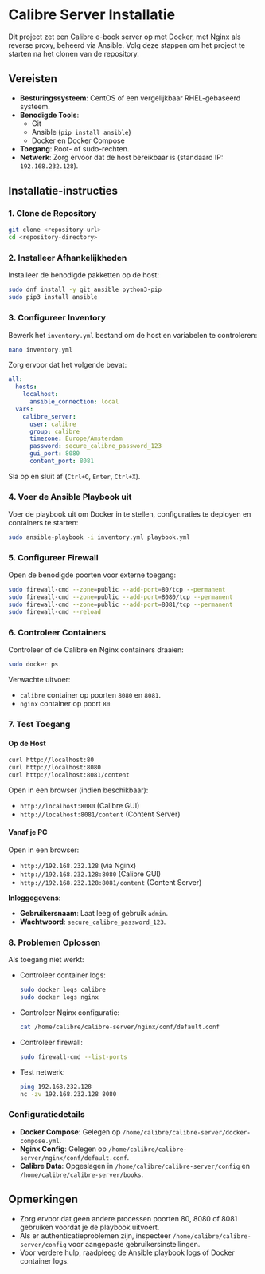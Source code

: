 # Calibre Server Installatie

Dit project zet een Calibre e-book server op met Docker, met Nginx als reverse proxy, beheerd via Ansible. Volg deze stappen om het project te starten na het clonen van de repository.

## Vereisten
- **Besturingssysteem**: CentOS of een vergelijkbaar RHEL-gebaseerd systeem.
- **Benodigde Tools**:
  - Git
  - Ansible (`pip install ansible`)
  - Docker en Docker Compose
- **Toegang**: Root- of sudo-rechten.
- **Netwerk**: Zorg ervoor dat de host bereikbaar is (standaard IP: `192.168.232.128`).

## Installatie-instructies

### 1. Clone de Repository
```bash
git clone <repository-url>
cd <repository-directory>
```

### 2. Installeer Afhankelijkheden
Installeer de benodigde pakketten op de host:
```bash
sudo dnf install -y git ansible python3-pip
sudo pip3 install ansible
```

### 3. Configureer Inventory
Bewerk het `inventory.yml` bestand om de host en variabelen te controleren:
```bash
nano inventory.yml
```
Zorg ervoor dat het volgende bevat:
```yaml
all:
  hosts:
    localhost:
      ansible_connection: local
  vars:
    calibre_server:
      user: calibre
      group: calibre
      timezone: Europe/Amsterdam
      password: secure_calibre_password_123
      gui_port: 8080
      content_port: 8081
```
Sla op en sluit af (`Ctrl+O`, `Enter`, `Ctrl+X`).

### 4. Voer de Ansible Playbook uit
Voer de playbook uit om Docker in te stellen, configuraties te deployen en containers te starten:
```bash
sudo ansible-playbook -i inventory.yml playbook.yml
```

### 5. Configureer Firewall
Open de benodigde poorten voor externe toegang:
```bash
sudo firewall-cmd --zone=public --add-port=80/tcp --permanent
sudo firewall-cmd --zone=public --add-port=8080/tcp --permanent
sudo firewall-cmd --zone=public --add-port=8081/tcp --permanent
sudo firewall-cmd --reload
```

### 6. Controleer Containers
Controleer of de Calibre en Nginx containers draaien:
```bash
sudo docker ps
```
Verwachte uitvoer:
- `calibre` container op poorten `8080` en `8081`.
- `nginx` container op poort `80`.

### 7. Test Toegang
#### Op de Host
```bash
curl http://localhost:80
curl http://localhost:8080
curl http://localhost:8081/content
```
Open in een browser (indien beschikbaar):
- `http://localhost:8080` (Calibre GUI)
- `http://localhost:8081/content` (Content Server)

#### Vanaf je PC
Open in een browser:
- `http://192.168.232.128` (via Nginx)
- `http://192.168.232.128:8080` (Calibre GUI)
- `http://192.168.232.128:8081/content` (Content Server)

**Inloggegevens**:
- **Gebruikersnaam**: Laat leeg of gebruik `admin`.
- **Wachtwoord**: `secure_calibre_password_123`.

### 8. Problemen Oplossen
Als toegang niet werkt:
- Controleer container logs:
  ```bash
  sudo docker logs calibre
  sudo docker logs nginx
  ```
- Controleer Nginx configuratie:
  ```bash
  cat /home/calibre/calibre-server/nginx/conf/default.conf
  ```
- Controleer firewall:
  ```bash
  sudo firewall-cmd --list-ports
  ```
- Test netwerk:
  ```bash
  ping 192.168.232.128
  nc -zv 192.168.232.128 8080
  ```

### Configuratiedetails
- **Docker Compose**: Gelegen op `/home/calibre/calibre-server/docker-compose.yml`.
- **Nginx Config**: Gelegen op `/home/calibre/calibre-server/nginx/conf/default.conf`.
- **Calibre Data**: Opgeslagen in `/home/calibre/calibre-server/config` en `/home/calibre/calibre-server/books`.

## Opmerkingen
- Zorg ervoor dat geen andere processen poorten 80, 8080 of 8081 gebruiken voordat je de playbook uitvoert.
- Als er authenticatieproblemen zijn, inspecteer `/home/calibre/calibre-server/config` voor aangepaste gebruikersinstellingen.
- Voor verdere hulp, raadpleeg de Ansible playbook logs of Docker container logs.
